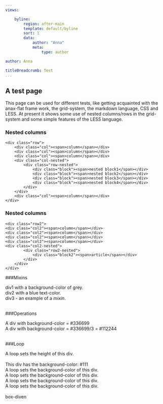```yaml
---
views:

    byline:
        region: after-main
        template: default/byline
        sort: 1
        data:
            author: "Anna"
            meta:
                type: author

author: Anna

titleBreadcrumb: Test
...
```




A test page    
-----------

<p> This page can be used for different tests, like getting acquainted with the anax-flat frame work, the grid-system,
the markdown language, CSS and LESS. At present it shows some use of nested columns/rows in the grid-system and some simple features of the LESS language. </p>

<div class="wrap">
    <h3>Nested columns</h3>

    <div class="row">
        <div class="col"><span>column</span></div>
        <div class="col"><span>column</span></div>
        <div class="col"><span>column</span></div>
        <div class="col-nested">
            <div class="row-nested">
                <div class="block"><span>nested block1</span></div>
                <div class="block"><span>nested block2</span></div>
                <div class="block"><span>nested block3</span></div>
                <div class="block"><span>nested block4</span></div>
            </div>
        </div>
        <div class="col"><span>column</span></div>
    </div>
</div>

<div class="wrap">
    <h3>Nested columns</h3>

    <div class="row2">
    <div class="col2"><span>column</span></div>
    <div class="col2"><span>column</span></div>
    <div class="col2"><span>column</span></div>
    <div class="col2"><span>column</span></div>
    <div class="col2-nested">
            <div class="row2-nested">
                <div class="block2"><span>article</span></div>
            </div>
        </div>
    </div>
</div>

###Mixins
<div class="div1"> div1 with a background-color of grey. </div>
<div class="div2"> div2 with a blue text-color. </div>
<div class="div3"> div3 - an example of a <i>mixin</i>. </div><br/>

###Operations
<div class="div4"> A div with background-color = #336699 </div>
<div class="div5"> A div with background-color = #336699/3 = #112244  </div><br/>

###Loop
<div class="div6"> A loop sets the height of this div. </div><br/>

<div class="div7"> This div has the background-color: #111 </div>
<div class="div8"> A loop sets the background-color of this div. </div>
<div class="div9"> A loop sets the background-color of this div. </div>
<div class="div10"> A loop sets the background-color of this div. </div>
<div class="div11"> A loop sets the background-color of this div. </div><br/>

<!-- <div class="div12"> Place for columns??</div>
<col class="column-1">Column</col>
<col class="column-2">Column</col>
<col class="column-3">Column</col>
<col class="column-4">Column</col> -->

<div class="box"><div>box-diven</div></div>
